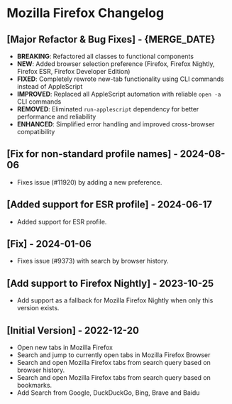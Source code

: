 # Mozilla Firefox Changelog

## [Major Refactor & Bug Fixes] - {MERGE_DATE}

- **BREAKING**: Refactored all classes to functional components
- **NEW**: Added browser selection preference (Firefox, Firefox Nightly, Firefox ESR, Firefox Developer Edition)
- **FIXED**: Completely rewrote new-tab functionality using CLI commands instead of AppleScript
- **IMPROVED**: Replaced all AppleScript automation with reliable `open -a` CLI commands
- **REMOVED**: Eliminated `run-applescript` dependency for better performance and reliability
- **ENHANCED**: Simplified error handling and improved cross-browser compatibility

## [Fix for non-standard profile names] - 2024-08-06

- Fixes issue (#11920) by adding a new preference.

## [Added support for ESR profile] - 2024-06-17

- Added support for ESR profile.

## [Fix] - 2024-01-06

- Fixes issue (#9373) with search by browser history.

## [Add support to Firefox Nightly] - 2023-10-25

- Add support as a fallback for Mozilla Firefox Nightly when only this version exists.

## [Initial Version] - 2022-12-20

- Open new tabs in Mozilla Firefox
- Search and jump to currently open tabs in Mozilla Firefox Browser
- Search and open Mozilla Firefox tabs from search query based on browser history.
- Search and open Mozilla Firefox tabs from search query based on bookmarks.
- Add Search from Google, DuckDuckGo, Bing, Brave and Baidu
